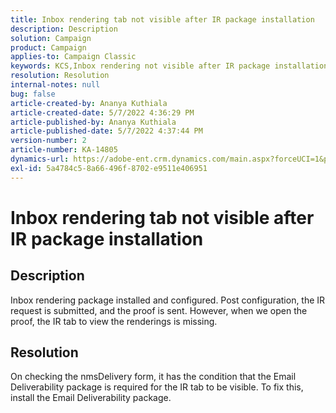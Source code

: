 ```yaml
---
title: Inbox rendering tab not visible after IR package installation
description: Description
solution: Campaign
product: Campaign
applies-to: Campaign Classic
keywords: KCS,Inbox rendering not visible after IR package installation
resolution: Resolution
internal-notes: null
bug: false
article-created-by: Ananya Kuthiala
article-created-date: 5/7/2022 4:36:29 PM
article-published-by: Ananya Kuthiala
article-published-date: 5/7/2022 4:37:44 PM
version-number: 2
article-number: KA-14805
dynamics-url: https://adobe-ent.crm.dynamics.com/main.aspx?forceUCI=1&pagetype=entityrecord&etn=knowledgearticle&id=10b215d4-23ce-ec11-a7b5-0022480a8e40
exl-id: 5a4784c5-8a66-496f-8702-e9511e406951
---
```

# Inbox rendering tab not visible after IR package installation

## Description


Inbox rendering package installed and configured. Post configuration, the IR request is submitted, and the proof is sent. However, when we open the proof, the IR tab to view the renderings is missing.


## Resolution


On checking the nmsDelivery form, it has the condition that the Email Deliverability package is required for the IR tab to be visible. To fix this, install the Email Deliverability package.
